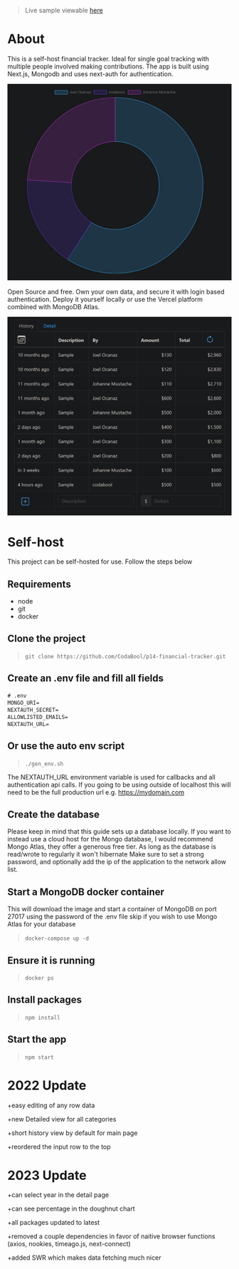 > Live sample viewable [here](http://stat-sample.codadash.com.s3-website-us-east-1.amazonaws.com/)
# About
This is a self-host financial tracker. Ideal for single goal tracking with multiple people involved making contributions.
The app is built using Next.js, Mongodb and uses next-auth for authentication.

![pie](https://github.com/codabool/stat.codadash.com/blob/sample/public/image/pie.jpg?raw=true)

Open Source and free. Own your own data, and secure it with login based authentication. Deploy it yourself locally or use the Vercel platform combined with MongoDB Atlas.

![table](https://github.com/codabool/stat.codadash.com/blob/sample/public/image/table.jpg?raw=true)

# Self-host
This project can be self-hosted for use. Follow the steps below

## Requirements
- node
- git
- docker

## Clone the project

> `git clone https://github.com/CodaBool/p14-financial-tracker.git`

## Create an .env file and fill all fields

```
# .env
MONGO_URI=
NEXTAUTH_SECRET=
ALLOWLISTED_EMAILS=
NEXTAUTH_URL=
```

## Or use the auto env script
> `./gen_env.sh`

The NEXTAUTH_URL environment variable is used for callbacks and all authentication api calls. If you going to be using outside of localhost this will need to be the full production url e.g. https://mydomain.com

## Create the database
Please keep in mind that this guide sets up a database locally. If you want to instead use a cloud host for the Mongo database, I would recommend Mongo Atlas, they offer a generous free tier. As long as the database is read/wrote to regularly it won't hibernate Make sure to set a strong password, and optionally add the ip of the application to the network allow list.

## Start a MongoDB docker container
This will download the image and start a container of MongoDB on port 27017 using the password of the .env file
skip if you wish to use Mongo Atlas for your database
> `docker-compose up -d`

## Ensure it is running
> `docker ps`

## Install packages
> `npm install`

## Start the app
> `npm start`

# 2022 Update
+easy editing of any row data

+new Detailed view for all categories

+short history view by default for main page

+reordered the input row to the top

# 2023 Update
+can select year in the detail page

+can see percentage in the doughnut chart

+all packages updated to latest

+removed a couple dependencies in favor of naitive browser functions (axios, nookies, timeago.js, next-connect)

+added SWR which makes data fetching much nicer
